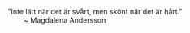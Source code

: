 "Inte lätt när det är svårt, men skönt när det är hårt."  
&nbsp;&nbsp;&nbsp;&nbsp;&nbsp;&nbsp;&nbsp;&nbsp;~ Magdalena Andersson
